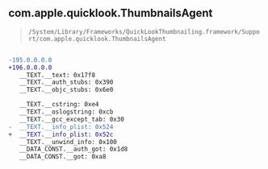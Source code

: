 ## com.apple.quicklook.ThumbnailsAgent

> `/System/Library/Frameworks/QuickLookThumbnailing.framework/Support/com.apple.quicklook.ThumbnailsAgent`

```diff

-195.0.0.0.0
+196.0.0.0.0
   __TEXT.__text: 0x17f8
   __TEXT.__auth_stubs: 0x390
   __TEXT.__objc_stubs: 0x6e0

   __TEXT.__cstring: 0xe4
   __TEXT.__oslogstring: 0xcb
   __TEXT.__gcc_except_tab: 0x30
-  __TEXT.__info_plist: 0x524
+  __TEXT.__info_plist: 0x52c
   __TEXT.__unwind_info: 0x100
   __DATA_CONST.__auth_got: 0x1d8
   __DATA_CONST.__got: 0xa8

```
